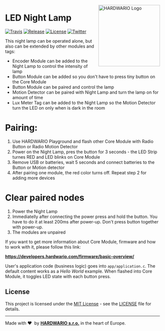 <a href="https://www.hardwario.com/"><img src="https://www.hardwario.com/ci/assets/hw-logo.svg" width="200" alt="HARDWARIO Logo" align="right"></a>

# LED Night Lamp

[![Travis](https://img.shields.io/travis/bigclownlabs/bcf-skeleton/master.svg)](https://travis-ci.org/bigclownlabs/bcf-skeleton)
[![Release](https://img.shields.io/github/release/bigclownlabs/bcf-skeleton.svg)](https://github.com/bigclownlabs/bcf-skeleton/releases)
[![License](https://img.shields.io/github/license/bigclownlabs/bcf-skeleton.svg)](https://github.com/bigclownlabs/bcf-skeleton/blob/master/LICENSE)
[![Twitter](https://img.shields.io/twitter/follow/hardwario_en.svg?style=social&label=Follow)](https://twitter.com/hardwario_en)

This night lamp can be operated alone, but also can be extended by other modules and tags:

* Encoder Module can be added to the Night Lamp to control the intensity of lamp
* Button Module can be added so you don't have to press tiny button on the Core Module
* Button Module can be paired and control the lamp
* Motion Detector can be paired with Night Lamp and turn the lamp on for amount of time
* Lux Meter Tag can be added to the Night Lamp so the Motion Detector turn the LED on only when is dark in the room

# Pairing:

1. Use HARDWARIO Playground and flash other Core Module with Radio Button or Radio Motion Detector
2. Power on the Night Lamp, pres the button for 3 seconds - the LED Strip turnes RED and LED blinks on Core Module
3. Remove USB or batteries, wait 5 seconds and connect batteries to the Button or Motion detector
4. After pairing one module, the red color turns off. Repeat step 2 for adding more devices

# Clear paired nodes

1. Power the Night Lamp
2. Immediatelly after connecting the power press and hold the button. You have to do it at least 200ms after power-up. Don't press button together with power-up.
3. The modules are unpaired


If you want to get more information about Core Module, firmware and how to work with it, please follow this link:

**https://developers.hardwario.com/firmware/basic-overview/**

User's application code (business logic) goes into `app/application.c`.
The default content works as a *Hello World* example.
When flashed into Core Module, it toggles LED state with each button press.

## License

This project is licensed under the [MIT License](https://opensource.org/licenses/MIT/) - see the [LICENSE](LICENSE) file for details.

---

Made with &#x2764;&nbsp; by [**HARDWARIO s.r.o.**](https://www.hardwario.com/) in the heart of Europe.
